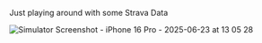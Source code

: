 Just playing around with some Strava Data

![Simulator Screenshot - iPhone 16 Pro - 2025-06-23 at 13 05 28](https://github.com/user-attachments/assets/5a96ca91-24d0-40d4-b727-51bb087bd500)
